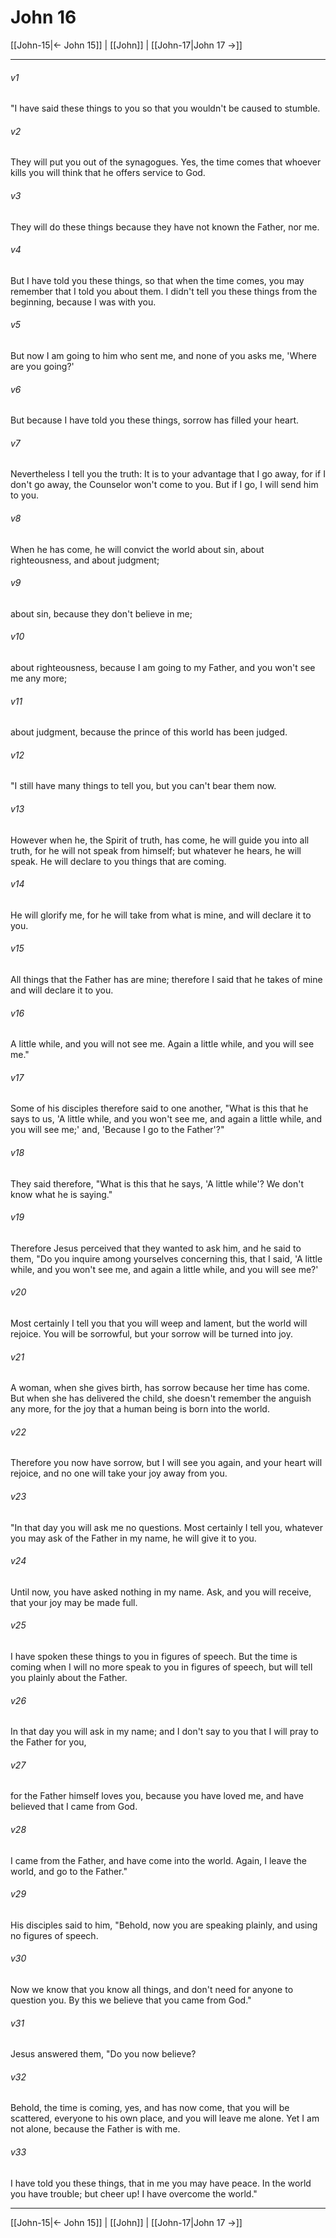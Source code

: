 # John 16

[[John-15|← John 15]] | [[John]] | [[John-17|John 17 →]]
***



###### v1 
"I have said these things to you so that you wouldn't be caused to stumble. 

###### v2 
They will put you out of the synagogues. Yes, the time comes that whoever kills you will think that he offers service to God. 

###### v3 
They will do these things because they have not known the Father, nor me. 

###### v4 
But I have told you these things, so that when the time comes, you may remember that I told you about them. I didn't tell you these things from the beginning, because I was with you. 

###### v5 
But now I am going to him who sent me, and none of you asks me, 'Where are you going?' 

###### v6 
But because I have told you these things, sorrow has filled your heart. 

###### v7 
Nevertheless I tell you the truth: It is to your advantage that I go away, for if I don't go away, the Counselor won't come to you. But if I go, I will send him to you. 

###### v8 
When he has come, he will convict the world about sin, about righteousness, and about judgment; 

###### v9 
about sin, because they don't believe in me; 

###### v10 
about righteousness, because I am going to my Father, and you won't see me any more; 

###### v11 
about judgment, because the prince of this world has been judged. 

###### v12 
"I still have many things to tell you, but you can't bear them now. 

###### v13 
However when he, the Spirit of truth, has come, he will guide you into all truth, for he will not speak from himself; but whatever he hears, he will speak. He will declare to you things that are coming. 

###### v14 
He will glorify me, for he will take from what is mine, and will declare it to you. 

###### v15 
All things that the Father has are mine; therefore I said that he takes of mine and will declare it to you. 

###### v16 
A little while, and you will not see me. Again a little while, and you will see me." 

###### v17 
Some of his disciples therefore said to one another, "What is this that he says to us, 'A little while, and you won't see me, and again a little while, and you will see me;' and, 'Because I go to the Father'?" 

###### v18 
They said therefore, "What is this that he says, 'A little while'? We don't know what he is saying." 

###### v19 
Therefore Jesus perceived that they wanted to ask him, and he said to them, "Do you inquire among yourselves concerning this, that I said, 'A little while, and you won't see me, and again a little while, and you will see me?' 

###### v20 
Most certainly I tell you that you will weep and lament, but the world will rejoice. You will be sorrowful, but your sorrow will be turned into joy. 

###### v21 
A woman, when she gives birth, has sorrow because her time has come. But when she has delivered the child, she doesn't remember the anguish any more, for the joy that a human being is born into the world. 

###### v22 
Therefore you now have sorrow, but I will see you again, and your heart will rejoice, and no one will take your joy away from you. 

###### v23 
"In that day you will ask me no questions. Most certainly I tell you, whatever you may ask of the Father in my name, he will give it to you. 

###### v24 
Until now, you have asked nothing in my name. Ask, and you will receive, that your joy may be made full. 

###### v25 
I have spoken these things to you in figures of speech. But the time is coming when I will no more speak to you in figures of speech, but will tell you plainly about the Father. 

###### v26 
In that day you will ask in my name; and I don't say to you that I will pray to the Father for you, 

###### v27 
for the Father himself loves you, because you have loved me, and have believed that I came from God. 

###### v28 
I came from the Father, and have come into the world. Again, I leave the world, and go to the Father." 

###### v29 
His disciples said to him, "Behold, now you are speaking plainly, and using no figures of speech. 

###### v30 
Now we know that you know all things, and don't need for anyone to question you. By this we believe that you came from God." 

###### v31 
Jesus answered them, "Do you now believe? 

###### v32 
Behold, the time is coming, yes, and has now come, that you will be scattered, everyone to his own place, and you will leave me alone. Yet I am not alone, because the Father is with me. 

###### v33 
I have told you these things, that in me you may have peace. In the world you have trouble; but cheer up! I have overcome the world."

***
[[John-15|← John 15]] | [[John]] | [[John-17|John 17 →]]
